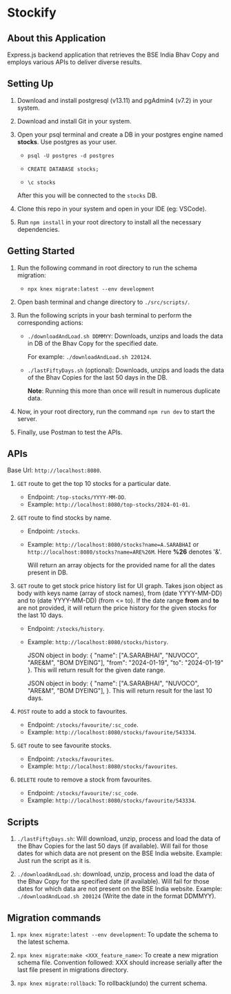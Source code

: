# Stockify

## About this Application

Express.js backend application that retrieves the BSE India Bhav Copy and employs various APIs to deliver diverse results.

## Setting Up

1. Download and install postgresql (v13.11) and pgAdmin4 (v7.2) in your system.
2. Download and install Git in your system.
3. Open your psql terminal and create a DB in your postgres engine named **stocks**. Use postgres as your user.

   - `psql -U postgres -d postgres`

   - `CREATE DATABASE stocks;`

   - `\c stocks`

   After this you will be connected to the `stocks` DB.

4. Clone this repo in your system and open in your IDE (eg: VSCode).
5. Run `npm install` in your root directory to install all the necessary dependencies.

## Getting Started

1. Run the following command in root directory to run the schema migration:

   - `npx knex migrate:latest --env development`

2. Open bash terminal and change directory to `./src/scripts/`.
3. Run the following scripts in your bash terminal to perform the corresponding actions:

   - `./downloadAndLoad.sh DDMMYY`: Downloads, unzips and loads the data in DB of the Bhav Copy for the specified date.

     For example: `./downloadAndLoad.sh 220124`.

   - `./lastFiftyDays.sh` (optional): Downloads, unzips and loads the data of the Bhav Copies for the last 50 days in the DB.

     **Note**: Running this more than once will result in numerous duplicate data.

4. Now, in your root directory, run the command `npm run dev` to start the server.
5. Finally, use Postman to test the APIs.

## APIs

Base Url: `http://localhost:8080`.

1. `GET` route to get the top 10 stocks for a particular date.

   - Endpoint: `/top-stocks/YYYY-MM-DD`.
   - Example: `http://localhost:8080/top-stocks/2024-01-01`.

2. `GET` route to find stocks by name.

   - Endpoint: `/stocks`.
   - Example: `http://localhost:8080/stocks?name=A.SARABHAI` or `http://localhost:8080/stocks?name=ARE%26M`. Here **%26** denotes '&'.

     Will return an array objects for the provided name for all the dates present in DB.

3. `GET` route to get stock price history list for UI graph. Takes json object as body with keys name (array of stock names), from (date YYYY-MM-DD) and to (date YYYY-MM-DD) (from <= to). If the date range **from** and **to** are not provided, it will return the price history for the given stocks for the last 10 days.

   - Endpoint: `/stocks/history`.
   - Example: `http://localhost:8080/stocks/history`.

     JSON object in body: {
     "name": ["A.SARABHAI", "NUVOCO", "ARE&M", "BOM DYEING"],
     "from": "2024-01-19",
     "to": "2024-01-19"
     }. This will return result for the given date range.

     JSON object in body: {
     "name": ["A.SARABHAI", "NUVOCO", "ARE&M", "BOM DYEING"],
     }. This will return result for the last 10 days.

4. `POST` route to add a stock to favourites.

   - Endpoint: `/stocks/favourite/:sc_code`.
   - Example: `http://localhost:8080/stocks/favourite/543334`.

5. `GET` route to see favourite stocks.

   - Endpoint: `/stocks/favourites`.
   - Example: `http://localhost:8080/stocks/favourites`.

6. `DELETE` route to remove a stock from favourites.
   - Endpoint: `/stocks/favourite/:sc_code`.
   - Example: `http://localhost:8080/stocks/favourite/543334`.

## Scripts

1. `./lastFiftyDays.sh`: Will download, unzip, process and load the data of the Bhav Copies for the last 50 days (if available). Will fail for those dates for which data are not present on the BSE India website.
   Example: Just run the script as it is.

2. `./downloadAndLoad.sh`: download, unzip, process and load the data of the Bhav Copy for the specified date (if available). Will fail for those dates for which data are not present on the BSE India website.
   Example: `./downloadAndLoad.sh 200124` (Write the date in the format DDMMYY).

## Migration commands

1. `npx knex migrate:latest --env development`: To update the schema to the latest schema.

2. `npx knex migrate:make <XXX_feature_name>`: To create a new migration schema file.
   Convention followed: XXX should increase serially after the last file present in migrations directory.

3. `npx knex migrate:rollback`: To rollback(undo) the current schema.
